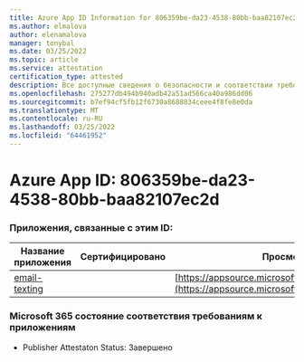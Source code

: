 ```yaml
---
title: Azure App ID Information for 806359be-da23-4538-80bb-baa82107ec2d
ms.author: elmalova
author: elenamalova
manager: tonybal
ms.date: 03/25/2022
ms.topic: article
ms.service: attestation
certification_type: attested
description: Все доступные сведения о безопасности и соответствии требованиям для 806359be-da23-4538-80bb-baa82107ec2d.
ms.openlocfilehash: 275277db494b940adb42a51ad566ca40a986dd06
ms.sourcegitcommit: b7ef94cf5fb12f6730a8688834ceee4f8fe8e0da
ms.translationtype: MT
ms.contentlocale: ru-RU
ms.lasthandoff: 03/25/2022
ms.locfileid: "64461952"
---
```

# <a name="azure-app-id-806359be-da23-4538-80bb-baa82107ec2d"></a>Azure App ID: 806359be-da23-4538-80bb-baa82107ec2d


### <a name="apps-associated-with-this-id"></a>Приложения, связанные с этим ID:
| **Название приложения** | **Сертифицировано** | **Просмотр в AppSource** |
|--------------|---------------|-----------------------|
| [email-texting](../forward/WA200003086.md) |  | [https://appsource.microsoft.com/product/office/WA200003086](https://appsource.microsoft.com/product/office/WA200003086) |

### <a name="microsoft-365-app-compliance-status"></a>Microsoft 365 состояние соответствия требованиям к приложениям
- Publisher Attestaton Status: Завершено

